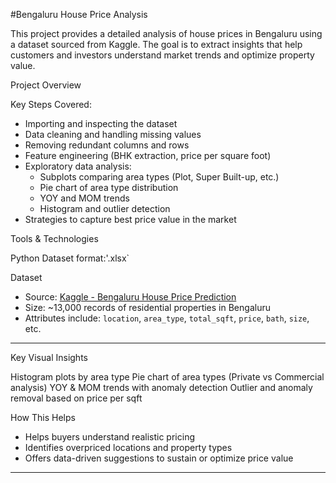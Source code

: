 #Bengaluru House Price Analysis

This project provides a detailed analysis of house prices in Bengaluru using a dataset sourced from Kaggle. The goal is to extract insights that help customers and investors understand market trends and optimize property value.


Project Overview

Key Steps Covered:
- Importing and inspecting the dataset
- Data cleaning and handling missing values
- Removing redundant columns and rows
- Feature engineering (BHK extraction, price per square foot)
- Exploratory data analysis:
  - Subplots comparing area types (Plot, Super Built-up, etc.)
  - Pie chart of area type distribution
  - YOY and MOM trends
  - Histogram and outlier detection
- Strategies to capture best price value in the market

Tools & Technologies

Python
Dataset format:'.xlsx`

Dataset

- Source: [Kaggle - Bengaluru House Price Prediction](https://www.kaggle.com/datasets/lovishbansal123/dataset-for-bengaluru-house-price-prediction)
- Size: ~13,000 records of residential properties in Bengaluru
- Attributes include: `location`, `area_type`, `total_sqft`, `price`, `bath`, `size`, etc.

---

 Key Visual Insights
 
 Histogram plots by area type
 Pie chart of area types (Private vs Commercial analysis)
 YOY & MOM trends with anomaly detection
 Outlier and anomaly removal based on price per sqft


How This Helps

- Helps buyers understand realistic pricing
- Identifies overpriced locations and property types
- Offers data-driven suggestions to sustain or optimize price value

---



